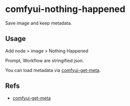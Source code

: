 # comfyui-nothing-happened

Save image and keep metadata.

## Usage  

Add node \> image \> Nothing Happened  

Prompt, Workflow are stringified json.  

You can load metadata via [comfyui-get-meta](https://github.com/shinich39/comfyui-get-meta).  

## Refs

- [comfyui-get-meta](https://github.com/shinich39/comfyui-get-meta)